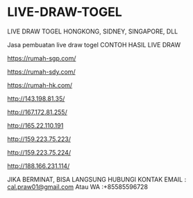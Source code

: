 # LIVE-DRAW-TOGEL
LIVE DRAW TOGEL HONGKONG, SIDNEY, SINGAPORE, DLL

Jasa pembuatan live draw togel
CONTOH HASIL LIVE DRAW 

https://rumah-sgp.com/

https://rumah-sdy.com/

https://rumah-hk.com/

http://143.198.81.35/

http://167.172.81.255/

http://165.22.110.191

http://159.223.75.223/

http://159.223.75.224/

http://188.166.231.114/

JIKA BERMINAT, BISA LANGSUNG HUBUNGI KONTAK EMAIL : cal.praw01@gmail.com Atau WA :+85585596728
